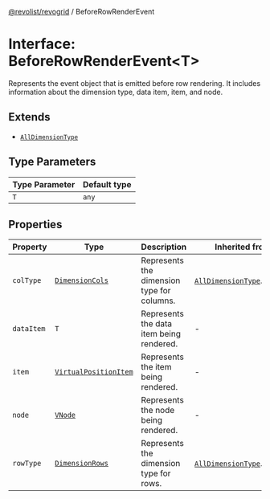 [@revolist/revogrid](README.md) / BeforeRowRenderEvent

# Interface: BeforeRowRenderEvent\<T\>

Represents the event object that is emitted before row rendering.
It includes information about the dimension type, data item, item, and node.

## Extends

- [`AllDimensionType`](Interface.AllDimensionType.md)

## Type Parameters

| Type Parameter | Default type |
| ------ | ------ |
| `T` | `any` |

## Properties

| Property | Type | Description | Inherited from | Defined in |
| ------ | ------ | ------ | ------ | ------ |
| `colType` | [`DimensionCols`](TypeAlias.DimensionCols.md) | Represents the dimension type for columns. | [`AllDimensionType`](Interface.AllDimensionType.md).`colType` | [src/types/interfaces.ts:727](https://github.com/revolist/revogrid/blob/c9c4fc1791ac452c4c9470419263ce544ebb624f/src/types/interfaces.ts#L727) |
| `dataItem` | `T` | Represents the data item being rendered. | - | [src/types/interfaces.ts:691](https://github.com/revolist/revogrid/blob/c9c4fc1791ac452c4c9470419263ce544ebb624f/src/types/interfaces.ts#L691) |
| `item` | [`VirtualPositionItem`](Interface.VirtualPositionItem.md) | Represents the item being rendered. | - | [src/types/interfaces.ts:696](https://github.com/revolist/revogrid/blob/c9c4fc1791ac452c4c9470419263ce544ebb624f/src/types/interfaces.ts#L696) |
| `node` | [`VNode`](Interface.VNode.md) | Represents the node being rendered. | - | [src/types/interfaces.ts:701](https://github.com/revolist/revogrid/blob/c9c4fc1791ac452c4c9470419263ce544ebb624f/src/types/interfaces.ts#L701) |
| `rowType` | [`DimensionRows`](TypeAlias.DimensionRows.md) | Represents the dimension type for rows. | [`AllDimensionType`](Interface.AllDimensionType.md).`rowType` | [src/types/interfaces.ts:722](https://github.com/revolist/revogrid/blob/c9c4fc1791ac452c4c9470419263ce544ebb624f/src/types/interfaces.ts#L722) |
